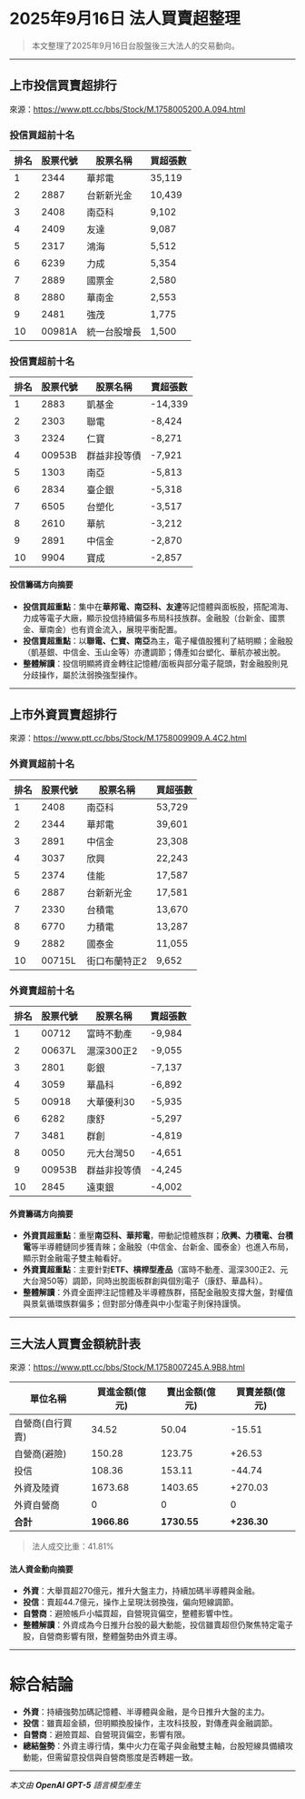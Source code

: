 # 2025年9月16日 法人買賣超整理

>本文整理了2025年9月16日台股盤後三大法人的交易動向。

---

## 上市投信買賣超排行
來源：<https://www.ptt.cc/bbs/Stock/M.1758005200.A.094.html>

### 投信買超前十名
| 排名 | 股票代號 | 股票名稱   | 買超張數 |
|------|----------|------------|----------|
| 1    | 2344     | 華邦電     | 35,119   |
| 2    | 2887     | 台新新光金 | 10,439   |
| 3    | 2408     | 南亞科     | 9,102    |
| 4    | 2409     | 友達       | 9,087    |
| 5    | 2317     | 鴻海       | 5,512    |
| 6    | 6239     | 力成       | 5,354    |
| 7    | 2889     | 國票金     | 2,580    |
| 8    | 2880     | 華南金     | 2,553    |
| 9    | 2481     | 強茂       | 1,775    |
| 10   | 00981A   | 統一台股增長 | 1,500  |

### 投信賣超前十名
| 排名 | 股票代號 | 股票名稱   | 賣超張數 |
|------|----------|------------|----------|
| 1    | 2883     | 凱基金     | -14,339  |
| 2    | 2303     | 聯電       | -8,424   |
| 3    | 2324     | 仁寶       | -8,271   |
| 4    | 00953B   | 群益非投等債 | -7,921  |
| 5    | 1303     | 南亞       | -5,813   |
| 6    | 2834     | 臺企銀     | -5,318   |
| 7    | 6505     | 台塑化     | -3,517   |
| 8    | 2610     | 華航       | -3,212   |
| 9    | 2891     | 中信金     | -2,870   |
| 10   | 9904     | 寶成       | -2,857   |

#### 投信籌碼方向摘要
- **投信買超重點**：集中在**華邦電、南亞科、友達**等記憶體與面板股，搭配鴻海、力成等電子大廠，顯示投信持續偏多布局科技族群。金融股（台新金、國票金、華南金）也有資金流入，展現平衡配置。
- **投信賣超重點**：以**聯電、仁寶、南亞**為主，電子權值股獲利了結明顯；金融股（凱基銀、中信金、玉山金等）亦遭調節；傳產如台塑化、華航亦被出脫。
- **整體解讀**：投信明顯將資金轉往記憶體/面板與部分電子龍頭，對金融股則見分歧操作，屬於汰弱換強型操作。

---

## 上市外資買賣超排行
來源：<https://www.ptt.cc/bbs/Stock/M.1758009909.A.4C2.html>

### 外資買超前十名
| 排名 | 股票代號 | 股票名稱   | 買超張數 |
|------|----------|------------|----------|
| 1    | 2408     | 南亞科     | 53,729   |
| 2    | 2344     | 華邦電     | 39,601   |
| 3    | 2891     | 中信金     | 23,308   |
| 4    | 3037     | 欣興       | 22,243   |
| 5    | 2374     | 佳能       | 17,587   |
| 6    | 2887     | 台新新光金 | 17,581   |
| 7    | 2330     | 台積電     | 13,670   |
| 8    | 6770     | 力積電     | 13,287   |
| 9    | 2882     | 國泰金     | 11,055   |
| 10   | 00715L   | 街口布蘭特正2 | 9,652  |

### 外資賣超前十名
| 排名 | 股票代號 | 股票名稱   | 賣超張數 |
|------|----------|------------|----------|
| 1    | 00712    | 富時不動產 | -9,984   |
| 2    | 00637L   | 滬深300正2 | -9,055   |
| 3    | 2801     | 彰銀       | -7,137   |
| 4    | 3059     | 華晶科     | -6,892   |
| 5    | 00918    | 大華優利30 | -5,935   |
| 6    | 6282     | 康舒       | -5,297   |
| 7    | 3481     | 群創       | -4,819   |
| 8    | 0050     | 元大台灣50 | -4,651   |
| 9    | 00953B   | 群益非投等債 | -4,245 |
| 10   | 2845     | 遠東銀     | -4,002   |

#### 外資籌碼方向摘要
- **外資買超重點**：重壓**南亞科、華邦電**，帶動記憶體族群；**欣興、力積電、台積電**等半導體鏈同步獲青睞；金融股（中信金、台新金、國泰金）也進入布局，顯示對金融電子雙主軸看好。
- **外資賣超重點**：主要針對**ETF、槓桿型產品**（富時不動產、滬深300正2、元大台灣50等）調節，同時出脫面板群創與個別電子（康舒、華晶科）。
- **整體解讀**：外資全面押注記憶體及半導體族群，搭配金融股支撐大盤，對權值與景氣循環族群偏多；但對部分傳產與中小型電子則保持謹慎。

---

## 三大法人買賣金額統計表
來源：<https://www.ptt.cc/bbs/Stock/M.1758007245.A.9B8.html>

| 單位名稱           | 買進金額(億元) | 賣出金額(億元) | 買賣差額(億元) |
|--------------------|----------------|----------------|----------------|
| 自營商(自行買賣)   | 34.52          | 50.04          | -15.51         |
| 自營商(避險)       | 150.28         | 123.75         | +26.53         |
| 投信               | 108.36         | 153.11         | -44.74         |
| 外資及陸資         | 1673.68        | 1403.65        | +270.03        |
| 外資自營商         | 0              | 0              | 0              |
| **合計**           | **1966.86**    | **1730.55**    | **+236.30**    |

> 法人成交比重：41.81%

#### 法人資金動向摘要
- **外資**：大舉買超270億元，推升大盤主力，持續加碼半導體與金融。
- **投信**：賣超44.7億元，操作上呈現汰弱換強，偏向短線調節。
- **自營商**：避險帳戶小幅買超，自營現貨偏空，整體影響中性。
- **整體解讀**：外資成為今日推升台股的最大動能，投信雖賣超但仍聚焦特定電子股，自營商影響有限，整體盤勢由外資主導。

---

# 綜合結論
- **外資**：持續強勢加碼記憶體、半導體與金融，是今日推升大盤的主力。
- **投信**：雖賣超金額，但明顯換股操作，主攻科技股，對傳產與金融調節。
- **自營商**：避險買超、自營現貨偏空，影響有限。
- **總結盤勢**：外資主導行情，集中火力在電子與金融雙主軸，台股短線具備續攻動能，但需留意投信與自營商態度是否轉趨一致。

---

*本文由 **OpenAI GPT-5** 語言模型產生*
